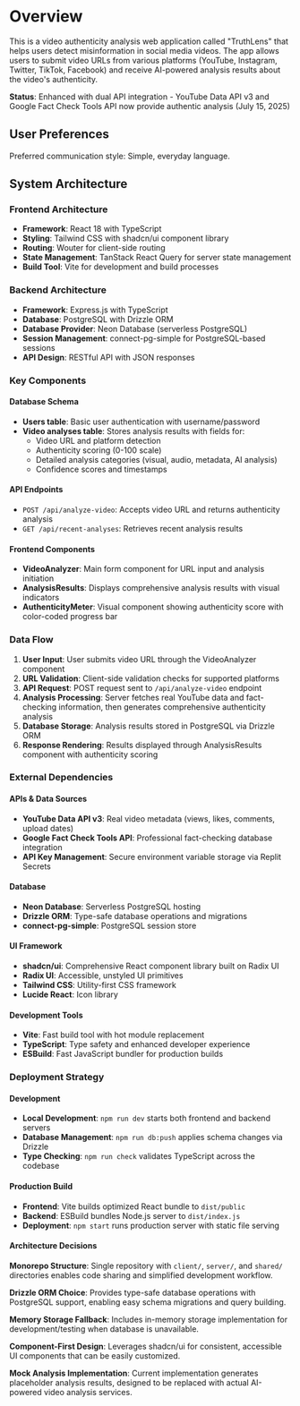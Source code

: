 # Overview

This is a video authenticity analysis web application called "TruthLens" that helps users detect misinformation in social media videos. The app allows users to submit video URLs from various platforms (YouTube, Instagram, Twitter, TikTok, Facebook) and receive AI-powered analysis results about the video's authenticity.

**Status**: Enhanced with dual API integration - YouTube Data API v3 and Google Fact Check Tools API now provide authentic analysis (July 15, 2025)

## User Preferences

Preferred communication style: Simple, everyday language.

## System Architecture

### Frontend Architecture
- **Framework**: React 18 with TypeScript
- **Styling**: Tailwind CSS with shadcn/ui component library
- **Routing**: Wouter for client-side routing
- **State Management**: TanStack React Query for server state management
- **Build Tool**: Vite for development and build processes

### Backend Architecture
- **Framework**: Express.js with TypeScript
- **Database**: PostgreSQL with Drizzle ORM
- **Database Provider**: Neon Database (serverless PostgreSQL)
- **Session Management**: connect-pg-simple for PostgreSQL-based sessions
- **API Design**: RESTful API with JSON responses

### Key Components

#### Database Schema
- **Users table**: Basic user authentication with username/password
- **Video analyses table**: Stores analysis results with fields for:
  - Video URL and platform detection
  - Authenticity scoring (0-100 scale)
  - Detailed analysis categories (visual, audio, metadata, AI analysis)
  - Confidence scores and timestamps

#### API Endpoints
- `POST /api/analyze-video`: Accepts video URL and returns authenticity analysis
- `GET /api/recent-analyses`: Retrieves recent analysis results

#### Frontend Components
- **VideoAnalyzer**: Main form component for URL input and analysis initiation
- **AnalysisResults**: Displays comprehensive analysis results with visual indicators
- **AuthenticityMeter**: Visual component showing authenticity score with color-coded progress bar

### Data Flow

1. **User Input**: User submits video URL through the VideoAnalyzer component
2. **URL Validation**: Client-side validation checks for supported platforms
3. **API Request**: POST request sent to `/api/analyze-video` endpoint
4. **Analysis Processing**: Server fetches real YouTube data and fact-checking information, then generates comprehensive authenticity analysis
5. **Database Storage**: Analysis results stored in PostgreSQL via Drizzle ORM
6. **Response Rendering**: Results displayed through AnalysisResults component with authenticity scoring

### External Dependencies

#### APIs & Data Sources
- **YouTube Data API v3**: Real video metadata (views, likes, comments, upload dates)
- **Google Fact Check Tools API**: Professional fact-checking database integration
- **API Key Management**: Secure environment variable storage via Replit Secrets

#### Database
- **Neon Database**: Serverless PostgreSQL hosting
- **Drizzle ORM**: Type-safe database operations and migrations
- **connect-pg-simple**: PostgreSQL session store

#### UI Framework
- **shadcn/ui**: Comprehensive React component library built on Radix UI
- **Radix UI**: Accessible, unstyled UI primitives
- **Tailwind CSS**: Utility-first CSS framework
- **Lucide React**: Icon library

#### Development Tools
- **Vite**: Fast build tool with hot module replacement
- **TypeScript**: Type safety and enhanced developer experience
- **ESBuild**: Fast JavaScript bundler for production builds

### Deployment Strategy

#### Development
- **Local Development**: `npm run dev` starts both frontend and backend servers
- **Database Management**: `npm run db:push` applies schema changes via Drizzle
- **Type Checking**: `npm run check` validates TypeScript across the codebase

#### Production Build
- **Frontend**: Vite builds optimized React bundle to `dist/public`
- **Backend**: ESBuild bundles Node.js server to `dist/index.js`
- **Deployment**: `npm start` runs production server with static file serving

#### Architecture Decisions

**Monorepo Structure**: Single repository with `client/`, `server/`, and `shared/` directories enables code sharing and simplified development workflow.

**Drizzle ORM Choice**: Provides type-safe database operations with PostgreSQL support, enabling easy schema migrations and query building.

**Memory Storage Fallback**: Includes in-memory storage implementation for development/testing when database is unavailable.

**Component-First Design**: Leverages shadcn/ui for consistent, accessible UI components that can be easily customized.

**Mock Analysis Implementation**: Current implementation generates placeholder analysis results, designed to be replaced with actual AI-powered video analysis services.